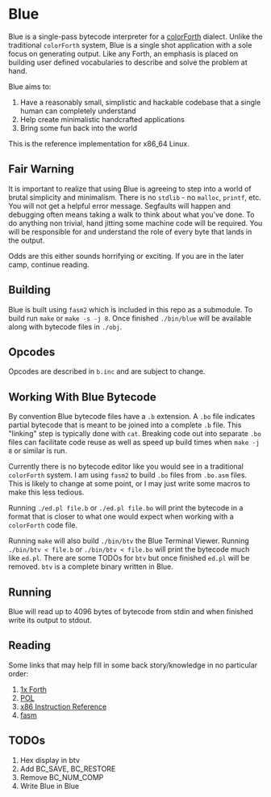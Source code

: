 # Blue

Blue is a single-pass bytecode interpreter for a [colorForth](https://colorforth.github.io/index.html) dialect. Unlike the traditional `colorForth` system, Blue is a single shot application with a sole focus on generating output. Like any Forth, an emphasis is placed on building user defined vocabularies to describe and solve the problem at hand.

Blue aims to:

1. Have a reasonably small, simplistic and hackable codebase that a single human can completely understand
1. Help create minimalistic handcrafted applications
1. Bring some fun back into the world

This is the reference implementation for x86_64 Linux.

## Fair Warning

It is important to realize that using Blue is agreeing to step into a world of brutal simplicity and minimalism. There is no `stdlib` - no `malloc`, `printf`, etc. You will not get a helpful error message. Segfaults will happen and debugging often means taking a walk to think about what you've done. To do anything non trivial, hand jitting some machine code will be required. You will be responsible for and understand the role of every byte that lands in the output.

Odds are this either sounds horrifying or exciting. If you are in the later camp, continue reading.

## Building

Blue is built using `fasm2` which is included in this repo as a submodule. To build run `make` or `make -s -j 8`. Once finished `./bin/blue` will be available along with bytecode files in `./obj`.

## Opcodes

Opcodes are described in `b.inc` and are subject to change.

## Working With Blue Bytecode

By convention Blue bytecode files have a `.b` extension. A `.bo` file indicates partial bytecode that is meant to be joined into a complete `.b` file. This "linking" step is typically done with `cat`. Breaking code out into separate `.bo` files can facilitate code reuse as well as speed up build times when `make -j 8` or similar is run.

Currently there is no bytecode editor like you would see in a traditional `colorForth` system. I am using `fasm2` to build `.bo` files from `.bo.asm` files. This is likely to change at some point, or I may just write some macros to make this less tedious. 

Running `./ed.pl file.b` or `./ed.pl file.bo` will print the bytecode in a format that is closer to what one would expect when working with a `colorForth` code file.

Running `make` will also build `./bin/btv` the Blue Terminal Viewer. Running `./bin/btv < file.b` or `./bin/btv < file.bo` will print the bytecode much like `ed.pl`. There are some TODOs for `btv` but once finished `ed.pl` will be removed. `btv` is a complete binary written in Blue.

## Running

Blue will read up to 4096 bytes of bytecode from stdin and when finished write its output to stdout.

## Reading

Some links that may help fill in some back story/knowledge in no particular order:

1. [1x Forth](https://www.ultratechnology.com/1xforth.htm)
2. [POL](https://colorforth.github.io/POL.htm)
3. [x86 Instruction Reference](https://www.felixcloutier.com/x86/)
4. [fasm](https://flatassembler.net/)

## TODOs

1. Hex display in btv
2. Add BC_SAVE, BC_RESTORE
3. Remove BC_NUM_COMP
4. Write Blue in Blue
